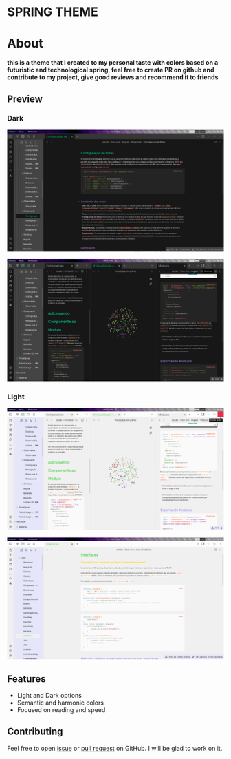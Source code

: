 # SPRING THEME

# About

**this is a theme that I created to my personal taste with colors based on a futuristic and technological spring, feel free to create PR on github and contribute to my project, give good reviews and recommend it to friends**


## Preview

### Dark
![Screenshot1](<assets/Screenshot from 2023-11-23 20-33-45.png>)

![Screenshot2](<assets/Screenshot from 2023-11-27 17-41-33.png>)

### Light
![Screenshot3](<assets/Screenshot from 2023-11-27 17-41-57.png>)

![Screenshot4](<assets/Screenshot from 2023-11-27 19-26-53.png>)

## Features

- Light and Dark options
- Semantic and harmonic colors
- Focused on reading and speed


## Contributing

Feel free to open [issue](https://github.com/MateusHenriquegringo/spring-theme-obsidian/issues) or [pull request](https://github.com/MateusHenriquegringo/spring-theme-obsidian/pulls) on GitHub. I will be glad to work on it.
